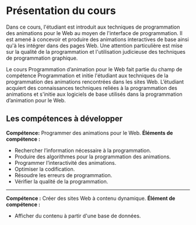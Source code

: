 # Présentation du cours
Dans ce cours, l'étudiant est introduit aux techniques de programmation des animations pour le
Web au moyen de l'interface de programmation. Il est amené à concevoir et produire des
animations interactives de base ainsi qu'à les intégrer dans des pages Web. Une attention
particulière est mise sur la qualité de la programmation et l'utilisation judicieuse des techniques de
programmation graphique.

Le cours Programmation d’animation pour le Web fait partie du champ de
compétence Programmation et initie l'étudiant aux techniques de la programmation des
animations rencontrées dans les sites Web. L’étudiant acquiert des connaissances techniques
reliées à la programmation des animations et s'initie aux logiciels de base utilisés dans la
programmation d’animation pour le Web.

## Les compétences à développer
**Compétence:** Programmer des animations pour le Web.
**Éléments de compétence :**
- Rechercher l’information nécessaire à la programmation.
- Produire des algorithmes pour la programmation des animations.
- Programmer l’interactivité des animations.
- Optimiser la codification.
- Résoudre les erreurs de programmation.
- Vérifier la qualité de la programmation.
---
**Compétence :** Créer des sites Web à contenu dynamique.
**Élément de compétence :**
- Afficher du contenu à partir d'une base de données.
